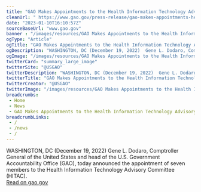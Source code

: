 ```yaml
--- 
title: "GAO Makes Appointments to the Health Information Technology Advisory Committee"
cleanUrl: " https://www.gao.gov/press-release/gao-makes-appointments-health-information-technology-advisory-committee-1"
date: "2023-01-10T16:10:57Z"
sourceBaseUrl: "www.gao.gov"
banner : "/images/resources/GAO Makes Appointments to the Health Information Technology Advisory Committee.jpg"
ogType: "Article"
ogTitle: "GAO Makes Appointments to the Health Information Technology Advisory Committee"
ogDescription: "WASHINGTON, DC (December 19, 2022)  Gene L. Dodaro, Comptroller General of the United States and head of the U.S. Government Accountability Office..."
ogImage: "/images/resources/GAO Makes Appointments to the Health Information Technology Advisory Committee.jpg"
twitterCard: "summary_large_image"
twitterSite: "@USGAO"
twitterDescription: "WASHINGTON, DC (December 19, 2022)  Gene L. Dodaro, Comptroller General of the United States and head of the U.S. Government Accountability Office..."
twitterTitle: "GAO Makes Appointments to the Health Information Technology Advisory Committee"
twitterCreator: "@USGAO"
twitterImage: "/images/resources/GAO Makes Appointments to the Health Information Technology Advisory Committee.jpg"
breadcrumbs:
 - Home
 - News
 - GAO Makes Appointments to the Health Information Technology Advisory Committee
breadcrumbLinks:
 - / 
 - /news
 - / 
---
```

WASHINGTON, DC (December 19, 2022) Gene L. Dodaro, Comptroller General of the United States and head of the U.S. Government Accountability Office (GAO), today announced the appointment of seven members to the Health Information Technology Advisory Committee (HITAC).  
[Read on gao.gov](https://www.gao.gov/press-release/gao-makes-appointments-health-information-technology-advisory-committee-1)
